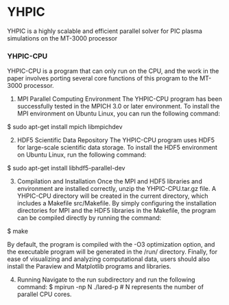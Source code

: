 # YHPIC
YHPIC is a highly scalable and efficient parallel solver for PIC plasma simulations on the MT-3000 processor

### YHPIC-CPU
YHPIC-CPU is a program that can only run on the CPU, and the work in the paper involves porting several core functions of this program to the MT-3000 processor.

1. MPI Parallel Computing Environment
The YHPIC-CPU program has been successfully tested in the MPICH 3.0 or later environment. To install the MPI environment on Ubuntu Linux, you can run the following command:

  $ sudo apt-get install mpich libmpichdev

2. HDF5 Scientific Data Repository
The YHPIC-CPU program uses HDF5 for large-scale scientific data storage. To install the HDF5 environment on Ubuntu Linux, run the following command:

  $ sudo apt-get install libhdf5-parallel-dev

3. Compilation and Installation
Once the MPI and HDF5 libraries and environment are installed correctly, unzip the YHPIC-CPU.tar.gz file. A YHPIC-CPU directory will be created in the current directory, which includes a Makefile src/Makefile. By simply configuring the installation directories for MPI and the HDF5 libraries in the Makefile, the program can be compiled directly by running the command:

  $ make

By default, the program is compiled with the -O3 optimization option, and the executable program  will be generated in the /run/ directory. Finally, for ease of visualizing and analyzing computational data, users should also install the Paraview and Matplotlib programs and libraries.

4. Running
Navigate to the run subdirectory and run the following command:
  $ mpirun -np N ./lared-p   # N represents the number of parallel CPU cores.
